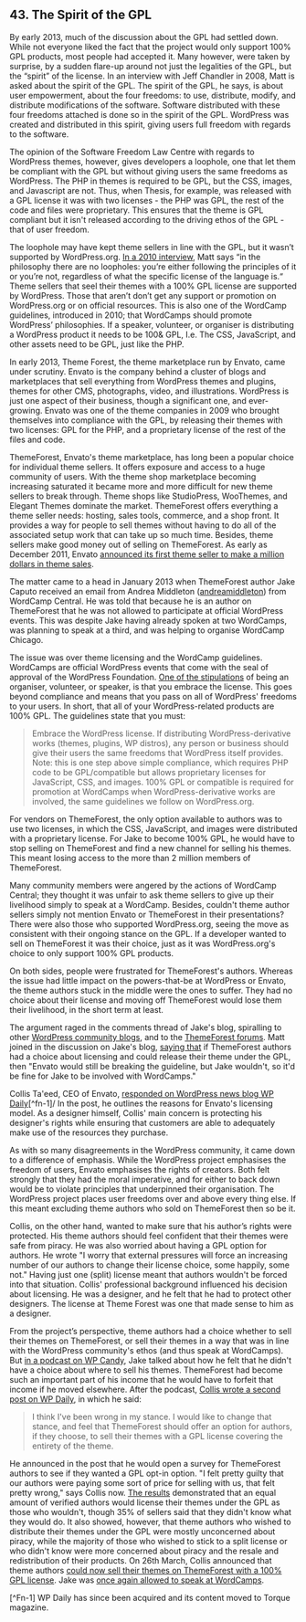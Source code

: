 ## 43. The Spirit of the GPL

By early 2013, much of the discussion about the GPL had settled down. While not everyone liked the fact that the project would only support 100% GPL products, most people had accepted it. Many however, were taken by surprise, by a sudden flare-up around not just the legalities of the GPL, but the “spirit” of the license. In an interview with Jeff Chandler in 2008, Matt is asked about the spirit of the GPL. The spirit of the GPL, he says, is about user empowerment, about the four freedoms: to use, distribute, modify, and distribute modifications of the software. Software  distributed with these four freedoms attached is done so in the spirit of the GPL. WordPress was created and distributed in this spirit, giving users full freedom with regards to the software. 

The opinion of the Software Freedom Law Centre with regards to WordPress themes, however, gives developers a loophole, one that let them be compliant with the GPL but without giving users the same freedoms as WordPress. The PHP in themes is required to be GPL, but the CSS, images, and Javascript are not. Thus, when Thesis, for example, was released with a GPL license it was with two licenses - the PHP was GPL, the rest of the code and files were proprietary. This ensures that the theme is GPL compliant but it isn't released according to the driving ethos of the GPL - that of user freedom.

The loophole may have kept theme sellers in line with the GPL, but it wasn’t supported by WordPress.org. [In a 2010 interview](http://wordpress.tv/2010/03/09/mullenweg-little-wordpress-interview/), Matt says “in the philosophy there are no loopholes: you’re either following the principles of it or you’re not, regardless of what the specific license of the language is.“ Theme sellers that seel their themes with a 100% GPL license are supported by WordPress. Those that aren’t don’t get any support or promotion on WordPress.org or on official resources. This is also one of the WordCamp guidelines, introduced in 2010; that WordCamps should promote WordPress’ philosophies. If a speaker, volunteer, or organiser is distributing a WordPress product it needs to be 100& GPL, I.e. The CSS, JavaScript, and other assets need to be GPL, just like the PHP.

In early 2013, Theme Forest, the theme marketplace run by Envato, came under scrutiny. Envato is the company behind a cluster of blogs and marketplaces that sell everything from WordPress themes and plugins, themes for other CMS, photographs, video, and illustrations. WordPress is just one aspect of their business, though a significant one, and ever-growing. Envato was one of the theme companies in 2009 who brought themselves into compliance with the GPL, by releasing their themes with two licenses: GPL for the PHP, and a proprietary license of the rest of the files and code.

ThemeForest, Envato's theme marketplace, has long been a popular choice for individual theme sellers. It offers exposure and access to a huge community of users. With the theme shop marketplace becoming increasing saturated it became more and more difficult for new theme sellers to break through. Theme shops like StudioPress, WooThemes, and Elegant Themes dominate the market. ThemeForest offers everything a theme seller needs: hosting, sales tools, commerce, and a shop front. It provides a way for people to sell themes without having to do all of the associated setup work that can take up so much time. Besides, theme sellers make good money out of selling on ThemeForest. As early as December 2011, Envato [announced its first theme seller to make a million dollars in theme sales](http://notes.envato.com/milestones/kriesi-first-to-1000000-on-the-marketplaces/).

The matter came to a head in January 2013 when ThemeForest author Jake Caputo received an email from Andrea Middleton ([andreamiddleton](https://profiles.wordpress.org/andreamiddleton/)) from WordCamp Central. He was told that because he is an author on ThemeForest that he was not allowed to participate at official WordPress events. This was despite Jake having already spoken at two WordCamps, was planning to speak at a third, and was helping to organise WordCamp Chicago.

The issue was over theme licensing and the WordCamp guidelines. WordCamps are official WordPress events that come with the seal of approval of the WordPress Foundation. [One of the stipulations](http://plan.wordcamp.org/become-an-organizer/representing-wordpress/) of being an organiser, volunteer, or speaker, is that you embrace the license. This goes beyond compliance and means that you pass on all of WordPress' freedoms to your users. In short, that all of your WordPress-related products are 100% GPL. The guidelines state that you must:

> Embrace the WordPress license. If distributing WordPress-derivative works (themes, plugins, WP distros), any person or business should give their users the same freedoms that WordPress itself provides. Note: this is one step above simple compliance, which requires PHP code to be GPL/compatible but allows proprietary licenses for JavaScript, CSS, and images. 100% GPL or compatible is required for promotion at WordCamps when WordPress-derivative works are involved, the same guidelines we follow on WordPress.org.

For vendors on ThemeForest, the only option available to authors was to use two licenses, in which the CSS, JavaScript, and images were distributed with a proprietary license. For Jake to become 100% GPL, he would have to stop selling on ThemeForest and find a new channel for selling his themes. This meant losing access to the more than 2 million members of ThemeForest.

Many community members were angered by the actions of WordCamp Central; they thought it was unfair to ask theme sellers to give up their livelihood simply to speak at a WordCamp. Besides, couldn't theme author sellers simply not mention Envato or ThemeForest in their presentations? There were also those who supported WordPress.org, seeing the move as consistent with their ongoing stance on the GPL. If a developer wanted to sell on ThemeForest it was their choice, just as it was WordPress.org's choice to only support 100% GPL products.

On both sides, people were frustrated for ThemeForest's authors. Whereas the issue had little impact on the powers-that-be at WordPress or Envato, the theme authors stuck in the middle were the ones to suffer. They had no choice about their license and moving off ThemeForest would lose them their livelihood, in the short term at least.

The argument raged in the comments thread of Jake's blog, spiralling to other [WordPress community blogs](http://www.poststat.us/what-now-for-commercial-theme-authors/), and to the [ThemeForest forums](http://themeforest.net/forums/thread/wordpressorg-bans-themeforest-members-from-participating-in-official-wordcamp-gatherings/85648?page=2). Matt joined in the discussion on Jake's blog, [saying that](http://www.designcrumbs.com/automatically-blackballed#comment-430) if ThemeForest authors had a choice about licensing and could release their theme under the GPL, then "Envato would still be breaking the guideline, but Jake wouldn't, so it'd be fine for Jake to be involved with WordCamps."

Collis Ta'eed, CEO of Envato, [responded on WordPress news blog WP Daily](http://torquemag.io/themeforest-wordcamps/)[^fn-1]/ In the post, he outlines the reasons for Envato's licensing model. As a designer himself, Collis' main concern is protecting his designer's rights while ensuring that customers are able to adequately make use of the resources they purchase.

As with so many disagreements in the WordPress community, it came down to a difference of emphasis. While the WordPress project emphasises the freedom of users, Envato emphasises the rights of creators. Both felt strongly that they had the moral imperative, and for either to back down would be to violate principles that underpinned their organisation. The WordPress project places user freedoms over and above every thing else. If this meant excluding theme authors who sold on ThemeForest then so be it. 

Collis, on the other hand, wanted to make sure that his author’s rights were protected. His theme authors should feel confident that their themes were safe from piracy. He was also worried about having a GPL option for authors. He wrote "I worry that external pressures will force an increasing number of our authors to change their license choice, some happily, some not." Having just one (split) license meant that authors wouldn't be forced into that situation. Collis' professional background influenced his decision about licensing. He was a designer, and he felt that he had to protect other designers. The license at Theme Forest was one that made sense to him as a designer. 

From the project’s perspective, theme authors had a choice whether to sell their themes on ThemeForest, or sell their themes in a way that was in line with the WordPress community's ethos (and thus speak at WordCamps). But [in a podcast on WP Candy](http://wpcandy.com/podcasts/035-with-special-guest-jake-caputo/), Jake talked about how he felt that he didn't have a choice about where to sell his themes. ThemeForest had become such an important part of his income that he would have to forfeit that income if he moved elsewhere. After the podcast, [Collis wrote a second post on WP Daily](http://torquemag.io/theme-clarity/), in which he said:

> I think I've been wrong in my stance. I would like to change that stance, and feel that ThemeForest should offer an option for authors, if they choose, to sell their themes with a GPL license covering the entirety of the theme. 

He announced in the post that he would open a survey for ThemeForest authors to see if they wanted a GPL opt-in option. "I felt pretty guilty that our authors were paying some sort of price for selling with us, that felt pretty wrong," says Collis now. [The results](http://notes.envato.com/news/survey-results-about-gpl-opt-in-choice/) demonstrated that an equal amount of verified authors would license their themes under the GPL as those who wouldn't, though 35% of sellers said that they didn't know what they would do. It also showed, however, that theme authors who wished to distribute their themes under the GPL were mostly unconcerned about piracy, while the majority of those who wished to stick to a split license or who didn't know were more concerned about piracy and the resale and redistribution of their products. On 26th March, Collis announced that theme authors [could now sell their themes on ThemeForest with a 100% GPL license](http://notes.envato.com/general/100-gpl-option-now-available-plus-woothemes-arrives/). Jake was [once again allowed to speak at WordCamps](http://www.designcrumbs.com/un-blackballed). 



[^Fn-1] WP Daily has since been acquired and its content moved to Torque magazine.

